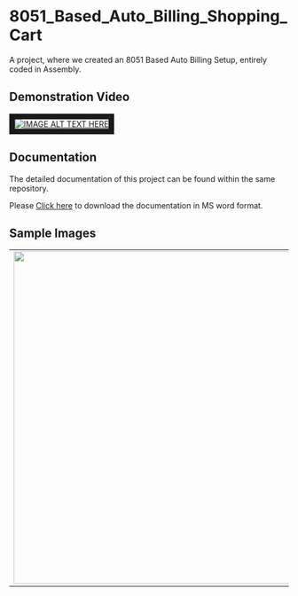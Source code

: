 <h1>8051_Based_Auto_Billing_Shopping_Cart</h1> 
A project, where we created an 8051 Based Auto Billing Setup, entirely coded in Assembly.

<h2>Demonstration Video</h2>
<a href="https://www.youtube.com/watch?feature=player_embedded&v=Ds7VO0wFrH0
" target="_blank"><img src="https://github.com/user-attachments/assets/66428515-0969-4ff7-8b93-dc1e8f09434a" 
alt="IMAGE ALT TEXT HERE" border="10" /></a>

<h2>Documentation</h2>
<p>The detailed documentation of this project can be found within the same repository.</p>
<p>Please <a href="https://github.com/Jayakrishnan-Menon/8051_Based_Auto_Billing_Shopping_Cart/raw/refs/heads/main/MPMC%20Project%20Report.docx" target="_blank" rel="noopener noreferrer">Click here</a> to download the documentation in MS word format.</p>

<h2>Sample Images</h2>
<table>
  <tr>
    <td><img width='600' src=https://github.com/user-attachments/assets/2fde6942-d9ef-46fa-b643-16465358652b></td>
    <td><img width='600' src=https://github.com/user-attachments/assets/ca8f1b05-ecac-401d-8c3b-e10e8e9d9f25></td>
  </tr>
</table>



